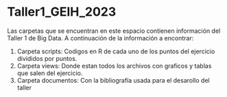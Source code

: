 # Taller1_GEIH_2023
Las carpetas que se encuentran en este espacio contienen información del Taller 1 de Big Data. A continuación de la información a encontrar:
1. Carpeta scripts: Codigos en R de cada uno de los puntos del ejercicio divididos por puntos.
2. Carpeta views: Donde estan todos los archivos con graficos y tablas que salen del ejercicio.
3. Carpeta documentos: Con la bibliografía usada para el desarollo del taller
   
